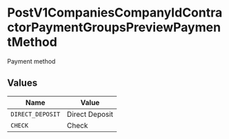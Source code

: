 # PostV1CompaniesCompanyIdContractorPaymentGroupsPreviewPaymentMethod

Payment method


## Values

| Name             | Value            |
| ---------------- | ---------------- |
| `DIRECT_DEPOSIT` | Direct Deposit   |
| `CHECK`          | Check            |